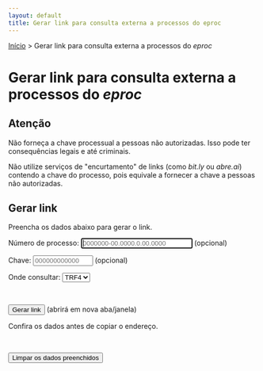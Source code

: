 ```yaml
---
layout: default
title: Gerar link para consulta externa a processos do eproc
---
```


<style>
input:invalid {
  box-shadow: 0 0 2px 4px red;
}
</style>

[Início](/) > Gerar link para consulta externa a processos do _eproc_

# Gerar link para consulta externa a processos do _eproc_

## Atenção

Não forneça a chave processual a pessoas não autorizadas. Isso pode ter
consequências legais e até criminais.

Não utilize serviços de "encurtamento" de links (como _bit.ly_ ou _abre.ai_)
contendo a chave do processo, pois equivale a fornecer a chave a pessoas não
autorizadas.

## Gerar link

Preencha os dados abaixo para gerar o link.

<form action="https://consulta.trf4.jus.br/trf4/controlador.php" target="_blank">
  <input type="hidden" name="acao" value="consulta_processual_pesquisa">
  <input type="hidden" name="selForma" value="NC">
  <p><label for="txtValor">Número de processo: </label><input type="text" id="txtValor" name="txtValor" placeholder="0000000-00.0000.0.00.0000" size="25" autofocus pattern="\d{20}|\d{7}-\d{2}\.\d{4}\.\d\.?\d{2}\.\d{4}"/> (opcional)</p>
  <p><label for="txtChave">Chave: </label><input type="text" id="txtChave" name="txtChave" placeholder="000000000000" size="12" pattern="\d{12}"/> (opcional)</p>
  <p><label for="strSecao">Onde consultar: </label><select id="strSecao" name="strSecao">
    <option value="TRF">TRF4</option>
    <option value="PR">PR</option>
    <option value="RS">RS</option>
    <option value="SC">SC</option>
  </select></p>
  <p><br></p>
  <p><button type="submit">Gerar link</button> (abrirá em nova aba/janela)</p>
  <p>Confira os dados antes de copiar o endereço.</p>
  <p><br></p>
  <p><button type="reset">Limpar os dados preenchidos</button></p>
</form>



<script>
  const form = document.querySelector('form');
  form.addEventListener('change', e => {
    if (e.target.matches('input')) {
      e.target.value = e.target.value.trim();
    }
  });
</script>
